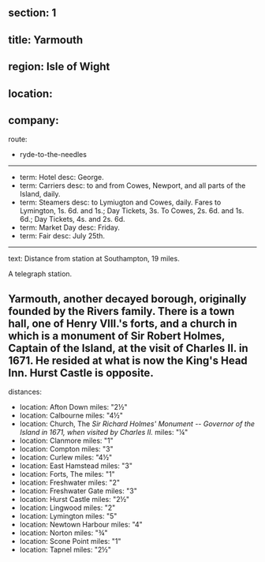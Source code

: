 section: 1
----
title: Yarmouth
----
region: Isle of Wight
----
location: 
----
company:
----
route:
- ryde-to-the-needles
----
- term: Hotel
  desc: George.
- term: Carriers
  desc: to and from Cowes, Newport, and all parts of the Island, daily.
- term: Steamers
  desc: to Lymiugton and Cowes, daily. Fares to Lymington, 1s. 6d. and 1s.; Day Tickets, 3s. To Cowes, 2s. 6d. and 1s. 6d.; Day Tickets, 4s. and 2s. 6d.
- term: Market Day
  desc: Friday.
- term: Fair
  desc: July 25th.
----
text: Distance from station at Southampton, 19 miles.

A telegraph station.

Yarmouth, another decayed borough, originally founded by the Rivers family. There is a town hall, one of Henry VIII.'s forts, and a church in which is a monument of Sir Robert Holmes, Captain of the Island, at the visit of Charles II. in 1671. He resided at what is now the King's Head Inn. Hurst Castle is opposite.
----
distances:
- location: Afton Down
  miles: "2½"
- location: Calbourne
  miles: "4½"
- location: Church, The *Sir Richard Holmes' Monument -- Governor of the Island in 1671, when visited by Charles II.*
  miles: "¼"
- location: Clanmore
  miles: "1"
- location: Compton
  miles: "3"
- location: Curlew
  miles: "4½"
- location: East Hamstead
  miles: "3"
- location: Forts, The
  miles: "1"
- location: Freshwater
  miles: "2"
- location: Freshwater Gate
  miles: "3"
- location: Hurst Castle
  miles: "2½"
- location: Lingwood
  miles: "2"
- location: Lymington
  miles: "5"
- location: Newtown Harbour
  miles: "4"
- location: Norton
  miles: "¾"
- location: Scone Point
  miles: "1"
- location: Tapnel
  miles: "2½"
